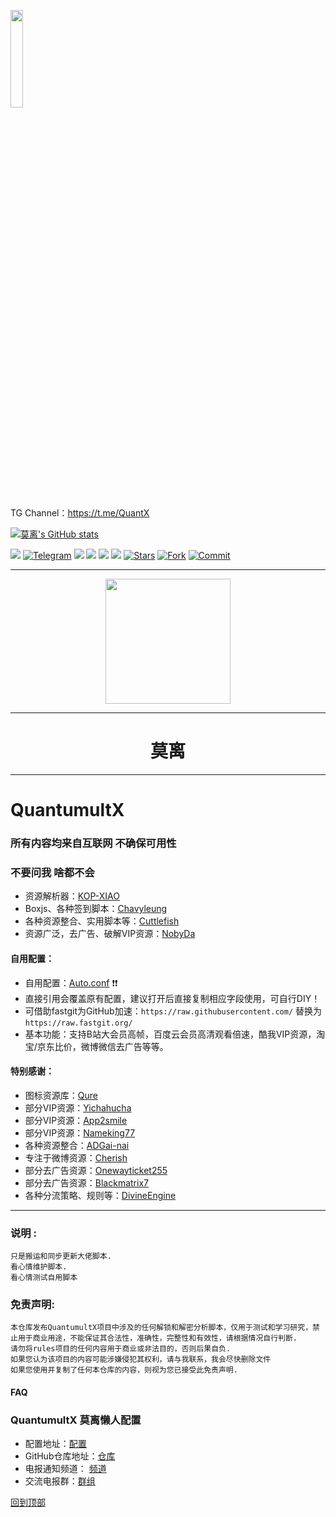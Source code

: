 <a href="https://t.me/GodMoliibot"><img src="https://raw.githubusercontent.com/WSL33099/QuantumultX/main/Image/Hello.gif" width="20%" height="20%"></a>

TG Channel：https://t.me/QuantX

[![莫离's GitHub stats](https://github-readme-stats.vercel.app/api?username=WSL33099&show_icons=true&theme=merko)](https://github.com/WSL33099/QuantumultX)

<a href="https://t.me/GodMoliibot"><img src='https://img.shields.io/badge/By-莫--离-green'/></a>
[![Telegram](https://img.shields.io/badge/Telegram-Channel-33A8E3)](https://t.me/Skill_XX)
![](https://visitor-badge.glitch.me/badge?page_id=WSL33099.WSL33099)
<a href="https://github.com/WSL33099/QuantumultX/tree/main/Conf"><img src='https://img.shields.io/badge/Rewrite-v5.0-orange'/></a>
<a href="https://github.com/WSL33099/QuantumultX/blob/main/Script/Script.conf"><img src='https://img.shields.io/badge/Script-v2.0-red'/></a>
[![](https://img.shields.io/github/followers/WSL33099?label=follow&style=social)](https://github.com/WSL33099?tab=followers)
[![Stars](https://img.shields.io/github/stars/WSL33099/QuantumultX)](https://github.com/WSL33099/QuantumultX/stargazers)
[![Fork](https://img.shields.io/github/forks/WSL33099/QuantumultX)](https://github.com/WSL33099/QuantumultX/network/members)
[![Commit](https://img.shields.io/github/commit-activity/m/WSL33099/QuantumultX?label=Commits)](https://github.com/WSL33099/QuantumultX/commits/main)
___

<p align="center">
<img src="https://raw.githubusercontent.com/WSL33099/QuantumultX/main/Image/XX.png" width="200" height="200" />
</p>

___
<h1 align="center">莫离</h1>

___
# QuantumultX
### 所有内容均来自互联网 不确保可用性  

### 不要问我 啥都不会
* 资源解析器：[KOP-XIAO](https://github.com/KOP-XIAO) 
* Boxjs、各种签到脚本：[Chavyleung](https://github.com/chavyleung)
* 各种资源整合、实用脚本等：[Cuttlefish](https://github.com/ddgksf2013/Cuttlefish)
* 资源广泛，去广告、破解VIP资源：[NobyDa](https://github.com/NobyDa/Script)

#### 自用配置：
* 自用配置：[Auto.conf](https://raw.githubusercontent.com/GodMoli/QuanX/main/File/Auto.conf) ❗❗
* 直接引用会覆盖原有配置，建议打开后直接复制相应字段使用，可自行DIY！
* 可借助fastgit为GitHub加速：```https://raw.githubusercontent.com/``` 替换为 ```https://raw.fastgit.org/```
* 基本功能：支持B站大会员高帧，百度云会员高清观看倍速，酷我VIP资源，淘宝/京东比价，微博微信去广告等等。
#### 特别感谢：
* 图标资源库：[Qure](https://github.com/Koolson/Qure)
* 部分VIP资源：[Yichahucha](https://github.com/yichahucha) 
* 部分VIP资源：[App2smile](https://github.com/app2smile/rules)  
* 部分VIP资源：[Nameking77](https://github.com/nameking77/Qx/tree/main/rewrite)
* 各种资源整合：[ADGai-nai](https://github.com/Zhuliyer/ADGai-nai)
* 专注于微博资源：[Cherish](https://github.com/zmqcherish/proxy-script)
* 部分去广告资源：[Onewayticket255](https://github.com/onewayticket255)
* 部分去广告资源：[Blackmatrix7](https://github.com/blackmatrix7/ios_rule_script) 
* 各种分流策略、规则等：[DivineEngine](https://github.com/DivineEngine)
___
### 说明 :
    只是搬运和同步更新大佬脚本.
    看心情维护脚本.
    看心情测试自用脚本

### 免责声明: 
   
    本仓库发布QuantumultX项目中涉及的任何解锁和解密分析脚本，仅用于测试和学习研究，禁止用于商业用途，不能保证其合法性，准确性，完整性和有效性，请根据情况自行判断.
    请勿将rules项目的任何内容用于商业或非法目的，否则后果自负.
    如果您认为该项目的内容可能涉嫌侵犯其权利，请与我联系，我会尽快删除文件
    如果您使用并复制了任何本仓库的内容，则视为您已接受此免责声明.

#### FAQ
### QuantumultX 莫离懒人配置

*  配置地址：[配置](https://raw.githubusercontent.com/GodMoli/QuanX/main/File/Auto.conf)
*  GitHub仓库地址：[仓库](https://github.com/WSL33099)
*  电报通知频道： [频道](https://t.me/QuantX)
*  交流电报群：[群组](https://t.me/Skill_XX)

[回到顶部](#readme)		
